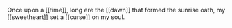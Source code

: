 Once upon a [[time]], long ere the [[dawn]] that formed the sunrise oath, my [[sweetheart]] set a [[curse]] on my soul.  


  
